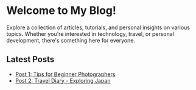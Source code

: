 
# Welcome to My Blog!

Explore a collection of articles, tutorials, and personal insights on various topics. Whether you're interested in technology, travel, or personal development, there's something here for everyone.

## Latest Posts

- [Post 1: Tips for Beginner Photographers](/blog/tips-for-beginner-photographers/)
- [Post 2: Travel Diary - Exploring Japan](/blog/travel-diary-exploring-japan/)
